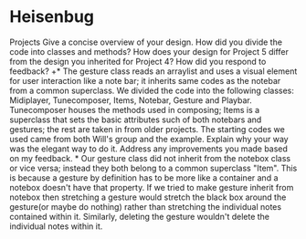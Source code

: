 # Heisenbug
Projects
Give a concise overview of your design. How did you divide the code into classes and methods? How does your design for Project 5 differ from the design you inherited for Project 4? How did you respond to feedback? +* The gesture class reads an arraylist and uses a visual element for user interaction like a note bar; it inherits same codes as the notebar from a common superclass. We divided the code into the following classes: Midiplayer, Tunecomposer, Items, Notebar, Gesture and Playbar. Tunecomposer houses the methods used in composing; Items is a superclass that sets the basic attributes such of both notebars and gestures; the rest are taken in from older projects. The starting codes we used came from both Will's group and the example. Explain why your way was the elegant way to do it. Address any improvements you made based on my feedback. * Our gesture class did not inherit from the notebox class or vice versa; instead they both belong to a common superclass "Item". This is because a gesture by definition has to be more like a container and a notebox doesn't have that property. If we tried to make gesture inherit from notebox then stretching a gesture would stretch the black box around the gesture(or maybe do nothing) rather than stretching the individual notes contained within it. Similarly, deleting the gesture wouldn't delete the individual notes within it.
